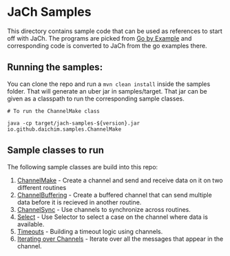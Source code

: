 # JaCh Samples

This directory contains sample code that can be used as references to start off with JaCh. The
programs are picked from
[Go by Example](https://gobyexample.com/channels) and corresponding code is converted to JaCh from
the go examples there.

## Running the samples:

You can clone the repo and run a `mvn clean install` inside the samples folder. That will generate
an uber jar in samples/target. That jar can be given as a classpath to run the corresponding sample
classes.

```shell
# To run the ChannelMake class

java -cp target/jach-samples-${version}.jar io.github.daichim.samples.ChannelMake
```

## Sample classes to run

The following sample classes are build into this repo:

1. [ChannelMake]() - Create a channel and send and receive data on it on two different routines
2. [ChannelBuffering]() - Create a buffered channel that can send multiple data before it is
   recieved in another routine.
3. [ChannelSync]() - Use channels to synchronize across routines.
4. [Select]() - Use Selector to select a case on the channel where data is available.
5. [Timeouts]() - Building a timeout logic using channels.
5. [Iterating over Channels]() - Iterate over all the messages that appear in the channel.
